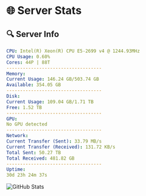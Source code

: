 # 🌐 Server Stats
## 🔍 Server Info
```yaml
CPU: Intel(R) Xeon(R) CPU E5-2699 v4 @ 1244.93MHz
CPU Usage: 0.60%
Cores: 44P | 88T
-----------------------------------
Memory:
Current Usage: 146.24 GB/503.74 GB
Available: 354.05 GB
-----------------------------------
Disk:
Current Usage: 109.04 GB/1.71 TB
Free: 1.52 TB
-----------------------------------
GPU:
No GPU detected
-----------------------------------
Network:
Current Transfer (Sent): 33.79 MB/s
Current Transfer (Received): 131.72 KB/s
Total Sent: 50.27 TB
Total Received: 481.82 GB
-----------------------------------
Uptime:
30d 23h 24m 37s
```
![GitHub Stats](https://img.shields.io/badge/Updated-2025-04-07_20:47:26-blue)